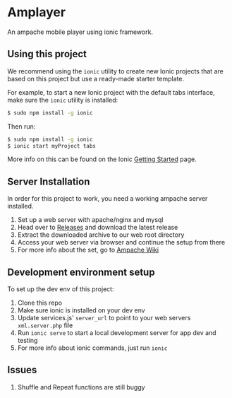 Amplayer
=====================

An ampache mobile player using ionic framework.

## Using this project

We recommend using the `ionic` utility to create new Ionic projects that are based on this project but use a ready-made starter template.

For example, to start a new Ionic project with the default tabs interface, make sure the `ionic` utility is installed:

```bash
$ sudo npm install -g ionic
```

Then run:

```bash
$ sudo npm install -g ionic
$ ionic start myProject tabs
```

More info on this can be found on the Ionic [Getting Started](http://ionicframework.com/getting-started) page.

## Server Installation

In order for this project to work, you need a working ampache server installed.

1. Set up a web server with apache/nginx and mysql
2. Head over to [Releases](https://github.com/ampache/ampache/releases) and download the latest release
3. Extract the downloaded archive to our web root directory
4. Access your web server via browser and continue the setup from there
5. For more info about the set, go to [Ampache Wiki](https://github.com/ampache/ampache/wiki)

## Development environment setup

To set up the dev env of this project:

1. Clone this repo
2. Make sure ionic is installed on your dev env
3. Update services.js' `server_url` to point to your web servers `xml.server.php` file
4. Run `ionic serve` to start a local development server for app dev and testing
5. For more info about ionic commands, just run `ionic`

## Issues

1. Shuffle and Repeat functions are still buggy
